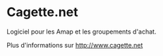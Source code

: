 # Cagette.net
Logiciel pour les Amap et les groupements d'achat.

Plus d'informations sur http://www.cagette.net
